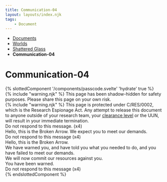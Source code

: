 ```yaml
---
title: Communication-04
layout: layouts/index.njk
tags:
    - Document
---
```

<nav class="text-sm breadcrumbs mb-5">
    <ul>
        <li><a href="/docs">Documents</a></li>
        <li><a href="/docs/world">Worlds</a></li>
        <li><a href="/docs/world/shaglas" class="censored text-base-content hover:text-base-content">Shattered Glass</a></li>
		<li><b>Communication-04</b></li>
    </ul>
</nav>
<div class="text-center"><h1>Communication-04</h1></div>
{% slottedComponent '/components/passcode.svelte' 'hydrate' true %}
<div class="grid gap-5 mb-5">
<div class="alert alert-error shadow-lg">
    <div>
        {% include "warning.njk" %}
        <span>
        This page has been shadow-hidden for safety purposes. Please share this page on your own risk.
        </span>
    </div>
</div>

<div class="alert alert-error shadow-lg">
    <div>
        {% include "warning.njk" %}
        <span>
            This page is protected under C/RES/0002, which is the Research Espionage Act. Any attempt to release this document to anyone outside of your research team, your <a href="/docs/protocol/clearance" class="text-black">clearance level</a> or the UUN, will result in your immediate termination.
        </span>
    </div>
</div>
</div>

<div class="pl-[15px] pr-[15px]">
Do not respond to this message. (x4)<br>
Hello, this is the Broken Arrow. We expect you to meet our demands.<br>
Do not respond to this message (x4)<br>
Hello, this is the Broken Arrow.<br>
We have warned you, and have told you what you needed to do, and you have failed to meet our demands. <br>
We will now commit our resources against you.<br>
You have been warned.<br>
Do not respond to this message (x4)
</div>
{% endslottedComponent %}